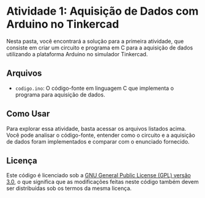  # Atividade 1: Aquisição de Dados com Arduino no Tinkercad

Nesta pasta, você encontrará a solução para a primeira atividade, que consiste em criar um circuito e programa em C para a aquisição de dados utilizando a plataforma Arduino no simulador Tinkercad.

## Arquivos

- `codigo.ino`: O código-fonte em linguagem C que implementa o programa para aquisição de dados.

## Como Usar

Para explorar essa atividade, basta acessar os arquivos listados acima. Você pode analisar o código-fonte, entender como o circuito e a aquisição de dados foram implementados e comparar com o enunciado fornecido.

## Licença

Este código é licenciado sob a [GNU General Public License (GPL) versão 3.0](LICENSE), o que significa que as modificações feitas neste código também devem ser distribuídas sob os termos da mesma licença.
